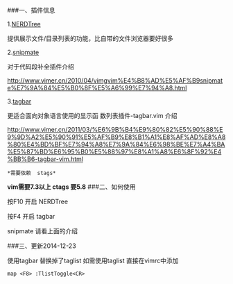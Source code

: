 ###一、插件信息

1.[NERDTree](http://www.vim.org/scripts/script.php?script_id=1658)

提供展示文件/目录列表的功能，比自带的文件浏览器要好很多

2.[snipmate](http://www.vim.org/scripts/script.php?script_id=2540>)

对于代码段补全插件介绍

http://www.vimer.cn/2010/04/vimgvim%E4%B8%AD%E5%AF%B9snipmate%E7%9A%84%E5%B0%8F%E5%A6%99%E7%94%A8.html

3.[tagbar](http://www.vim.org/scripts/script.php?script_id=3465)

更适合面向对象语言使用的显示函    数列表插件-tagbar.vim 介绍

http://www.vimer.cn/2011/03/%E6%9B%B4%E9%80%82%E5%90%88%E9%9D%A2%E5%90%91%E5%AF%B9%E8%B1%A1%E8%AF%AD%E8%A8%80%E4%BD%BF%E7%94%A8%E7%9A%84%E6%98%BE%E7%A4%BA%E5%87%BD%E6%95%B0%E5%88%97%E8%A1%A8%E6%8F%92%E4%BB%B6-tagbar-vim.html

	*需要依赖  stags*
**vim需要7.3以上  ctags  要5.8**
###二、如何使用

按F10 开启 NERDTree

按F4 开启 tagbar

snipmate 请看上面的介绍


###三、更新2014-12-23

使用tagbar 替换掉了taglist  如需使用taglist 直接在vimrc中添加

	map <F8> :TlistToggle<CR> 

